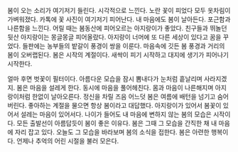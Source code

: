 
봄이 오는 소리가 여기저기 들린다. 
시각적으로 느낀다. 노란 꽃이 피었다 
모두 옷차림이 가벼워졌다. 
카톡에 꽃 사진이 여기저기 피어난다.
내 마음에도 봄이 날아든다.
포근함과 나른함을 느낀다.
어릴 때는 봄동산에 피어오르는 아지랑이가 좋았다.
친구들과 뛰놀던 뒷산 아지랑이는 몽글몽글 피어올랐다.
아지랑이 너머에 또 다른 세상이 있다고 꿈을 꾸었다.
들판에는 농부들의 밭갈이 풍경이 쌍을 이룬다.
마음속에 깃든 봄 풍경과 거리의 봄이 오버랩된다.
봄은 시작의 계절이다. 새싹이 피기 시작하고 
대지에 생기가 피어나기 시작한다.  

얼마 후면 벗꽃이 필터이다. 
아름다운 모습을 잠시 뽐내다가 눈처럼 흩날리며 사라지겠지.
봄은 마음을 설레게 한다. 동시에 마음을 풀어헤친다.
몸과 마음이 나른해지며 아지랑이처럼 한없이 날아오른다.
정신을 차릴 즈음 어느덧 봄은 여름에 배턴을 넘기고 숨어버린다.
좋아하는 계절을 물으면 항상 봄이라고 대답했다.
아지랑이가 있어서 봄꽃이 있어서 설레는 마음이 있어서다.
나이가 들어도 내 마음에 변하지 않는 봄의 모습은 시작이다.
모든 출발선이 아름답듯이 봄이 좋은 이유다.
봄은 그때 그 모습을 간직한 채 내 마음에 자리 잡고 있다.
오늘도 그 모습을 바라보며 봄의 소식을 접한다.
봄은 아련한 행복이다. 
언제나 추억의 어린 시절을 불러 모은다.